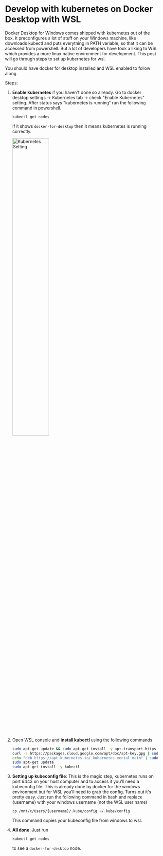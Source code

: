 # Develop with kubernetes on Docker Desktop with WSL

Docker Desktop for Windows comes shipped with kubernetes out of the box. It preconfigures a lot of stuff on your Windows machine, like downloads kubectl and puts everything in PATH variable, so that it can be accessed from powershell. But a lot of developers have took a liking to WSL which provides a more linux native environment for development. This post will go through steps to set up kubernetes for wsl.

You should have docker for desktop installed and WSL enabled to follow along.

Steps:

1. **Enable kubernetes** if you haven't done so already. Go to docker desktop settings -> Kubernetes tab -> check "Enable Kubernetes" setting. After status says "kubernetes is running" run the following command in powershell.

   ```bash
   kubectl get nodes
   ```

   If it shows `docker-for-desktop` then it means kubernetes is running correctly.

   <img src="https://zeerorgprocessedblog.blob.core.windows.net/photos/enable-k8s-docker-desktop.png" alt= "Kubernetes Setting" style="width:50%"/>

2. Open WSL console and **install kubectl** using the following commands

   ```bash
   sudo apt-get update && sudo apt-get install -y apt-transport-https
   curl -s https://packages.cloud.google.com/apt/doc/apt-key.gpg | sudo apt-key add -
   echo "deb https://apt.kubernetes.io/ kubernetes-xenial main" | sudo tee -a /etc/apt/sources.list.d/kubernetes.list
   sudo apt-get update
   sudo apt-get install -y kubectl
   ```

3. **Setting up kubeconfig file**: This is the magic step, kubernetes runs on port 6443 on your host computer and to access it you'll need a kubeconfig file. This is already done by docker for the windows environment but for WSL you'll need to grab the config. Turns out it's pretty easy. Just run the following command in bash and replace {username} with your windows username (not the WSL user name)

   ```bash
   cp /mnt/c/Users/{username}/.kube/config ~/.kube/config
   ```

   This command copies your kubeconfig file from windows to wsl.

4. **All done**: Just run

   ```bash
   kubectl get nodes
   ```

   to see a `docker-for-desktop` node.